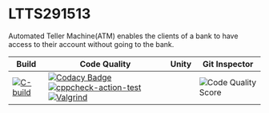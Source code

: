 # LTTS291513

Automated Teller Machine(ATM) enables the clients of a bank to have access to their account without going to the bank.

Build | Code Quality | Unity | Git Inspector
------|--------------|-------|--------------|
|[![C-build](https://github.com/Ravindrababu87/LTTS291513/actions/workflows/c-build.yml/badge.svg)](https://github.com/Ravindrababu87/LTTS291513/actions/workflows/c-build.yml)|[![Codacy Badge](https://app.codacy.com/project/badge/Grade/9bbeb4f56fea42b6b9a64d44eb3e61ab)](https://www.codacy.com/gh/Ravindrababu87/LTTS291513/dashboard?utm_source=github.com&amp;utm_medium=referral&amp;utm_content=Ravindrababu87/LTTS291513&amp;utm_campaign=Badge_Grade)  [![cppcheck-action-test](https://github.com/Ravindrababu87/LTTS291513/actions/workflows/cpp%20check.yml/badge.svg)](https://github.com/Ravindrababu87/LTTS291513/actions/workflows/cpp%20check.yml)  [![Valgrind](https://github.com/Ravindrababu87/LTTS291513/actions/workflows/Valgrind.yml/badge.svg)](https://github.com/Ravindrababu87/LTTS291513/actions/workflows/Valgrind.yml)      | | ![Code Quality Score](https://www.code-inspector.com/project/21340/score/svg)
